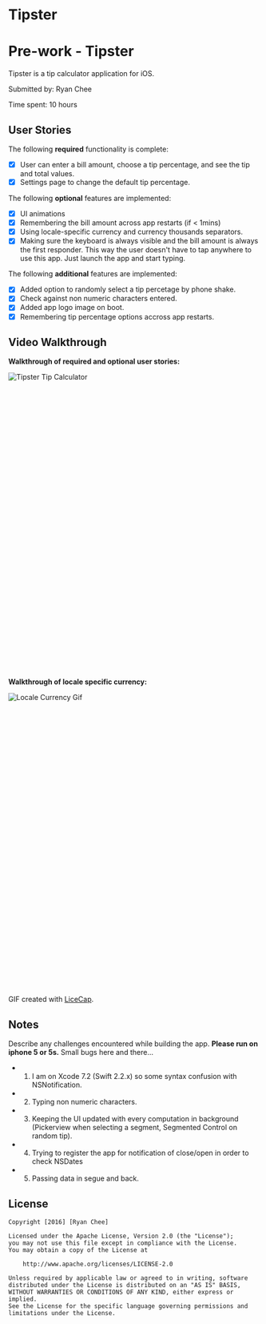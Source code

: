 # Tipster

# Pre-work - Tipster

Tipster is a tip calculator application for iOS.

Submitted by: Ryan Chee

Time spent: 10 hours

## User Stories

The following **required** functionality is complete:

* [X] User can enter a bill amount, choose a tip percentage, and see the tip and total values.
* [X] Settings page to change the default tip percentage.

The following **optional** features are implemented:
* [X] UI animations
* [X] Remembering the bill amount across app restarts (if < 1mins)
* [X] Using locale-specific currency and currency thousands separators.
* [X] Making sure the keyboard is always visible and the bill amount is always the first responder. This way the user doesn't have to tap anywhere to use this app. Just launch the app and start typing.

The following **additional** features are implemented:

- [X] Added option to randomly select a tip percetage by phone shake.
- [X] Check against non numeric characters entered.
- [X] Added app logo image on boot.
- [X] Remembering tip percentage options accross app restarts.

## Video Walkthrough

**Walkthrough of required and optional user stories:**

<img alt="Tipster Tip Calculator" src="https://i.imgur.com/9lfzuFr.gif" style="max-width: 100%; min-height: 595px;" original-title="">

**Walkthrough of locale specific currency:**

<img alt="Locale Currency Gif" src="https://i.imgur.com/3ULkgYR.gif" style="max-width: 100%; min-height: 589px;" original-title="">

GIF created with [LiceCap](http://www.cockos.com/licecap/).

## Notes

Describe any challenges encountered while building the app.
**Please run on iphone 5 or 5s.**
Small bugs here and there...
- 1. I am on Xcode 7.2 (Swift 2.2.x) so some syntax confusion with NSNotification.
- 2. Typing non numeric characters.
- 3. Keeping the UI updated with every computation in background (Pickerview when selecting a segment, Segmented Control on random tip).
- 4. Trying to register the app for notification of close/open in order to check NSDates
- 5. Passing data in segue and back.

## License

    Copyright [2016] [Ryan Chee]

    Licensed under the Apache License, Version 2.0 (the "License");
    you may not use this file except in compliance with the License.
    You may obtain a copy of the License at

        http://www.apache.org/licenses/LICENSE-2.0

    Unless required by applicable law or agreed to in writing, software
    distributed under the License is distributed on an "AS IS" BASIS,
    WITHOUT WARRANTIES OR CONDITIONS OF ANY KIND, either express or implied.
    See the License for the specific language governing permissions and
    limitations under the License.
